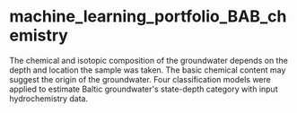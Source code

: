 # machine_learning_portfolio_BAB_chemistry
The chemical and isotopic composition of the groundwater depends on the depth and location the sample was taken. The basic chemical content may suggest the origin of the groundwater. Four classification models were applied to estimate Baltic groundwater's state-depth category with input hydrochemistry data.
